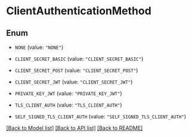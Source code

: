 # ClientAuthenticationMethod

## Enum


* `NONE` (value: `"NONE"`)

* `CLIENT_SECRET_BASIC` (value: `"CLIENT_SECRET_BASIC"`)

* `CLIENT_SECRET_POST` (value: `"CLIENT_SECRET_POST"`)

* `CLIENT_SECRET_JWT` (value: `"CLIENT_SECRET_JWT"`)

* `PRIVATE_KEY_JWT` (value: `"PRIVATE_KEY_JWT"`)

* `TLS_CLIENT_AUTH` (value: `"TLS_CLIENT_AUTH"`)

* `SELF_SIGNED_TLS_CLIENT_AUTH` (value: `"SELF_SIGNED_TLS_CLIENT_AUTH"`)


[[Back to Model list]](../README.md#documentation-for-models) [[Back to API list]](../README.md#documentation-for-api-endpoints) [[Back to README]](../README.md)


